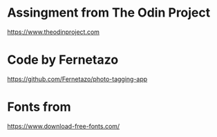 # Assingment from The Odin Project

https://www.theodinproject.com

# Code by Fernetazo

https://github.com/Fernetazo/photo-tagging-app

# Fonts from

https://www.download-free-fonts.com/
